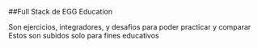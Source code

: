 ##Full Stack de EGG Education

Son ejercicios, integradores, y desafios para poder practicar y comparar
Estos son subidos solo para fines educativos